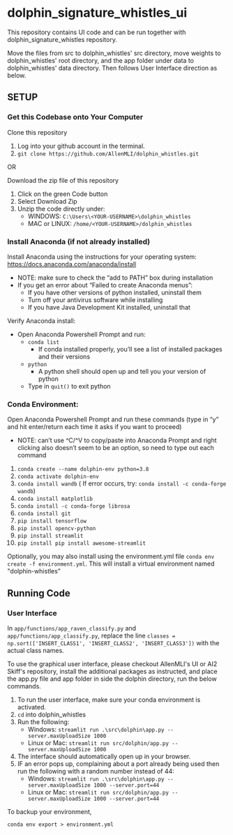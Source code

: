 # dolphin_signature_whistles_ui

This repository contains UI code and can be run together with dolphin_signature_whistles repository. 

Move the files from src to dolphin_whistles' src directory, move weights to dolphin_whistles' root directory, and the app folder under data to dolphin_whistles' data directory. Then follows User Interface direction as below.


## SETUP

### Get this Codebase onto Your Computer

Clone this repository
1. Log into your github account in the terminal.
2. `git clone https://github.com/AllenMLI/dolphin_whistles.git`

OR

Download the zip file of this repository
1. Click on the green Code button
2. Select Download Zip
3. Unzip the code directly under:
   * WINDOWS: `C:\Users\<YOUR-USERNAME>\dolphin_whistles`
   * MAC or LINUX: `/home/<YOUR-USERNAME>/dolphin_whistles`

### Install Anaconda (if not already installed)

Install Anaconda using the instructions for your operating system: https://docs.anaconda.com/anaconda/install
* NOTE: make sure to check the “add to PATH” box during installation
* If you get an error about “Failed to create Anaconda menus”:
    * If you have other versions of python installed, uninstall them
    * Turn off your antivirus software while installing
    * If you have Java Development Kit installed, uninstall that

Verify Anaconda install:
* Open Anaconda Powershell Prompt and run:
    * `conda list`
        * If conda installed properly, you’ll see a list of installed packages and their versions
    * `python`
        * A python shell should open up and tell you your version of python
    * Type in `quit()` to exit python


### Conda Environment:

Open Anaconda Powershell Prompt and run these commands (type in “y” and hit enter/return each time it asks if you want to proceed)
* NOTE: can’t use ^C/^V to copy/paste into Anaconda Prompt and right clicking also doesn’t seem to be an option, so need to type out each command

1) `conda create --name dolphin-env python=3.8`
2) `conda activate dolphin-env`
3) `conda install wandb`  ( If error occurs, try: `conda install -c conda-forge wandb`)
4) `conda install matplotlib`
5) `conda install -c conda-forge librosa`
6) `conda install git`
7) `pip install tensorflow`
8) `pip install opencv-python`
9) `pip install streamlit`
10) `pip install pip install awesome-streamlit`

Optionally, you may also install using the environment.yml file
`conda env create -f environment.yml`. This will install a virtual environment named "dolphin-whistles"

## Running Code

### User Interface

In `app/functions/app_raven_classify.py` and `app/functions/app_classify.py`, replace the line
`classes = np.sort(['INSERT_CLASS1', 'INSERT_CLASS2', 'INSERT_CLASS3'])`
with the actual class names.

To use the graphical user interface, please checkout AllenMLI's UI or AI2 Skiff's repository, install the additional packages as instructed, and place the app.py file and app folder in side the dolphin directory, run the below commands.
1) To run the user interface, make sure your conda environment is activated.
2) `cd` into dolphin_whistles
3) Run the following:
   * Windows: `streamlit run .\src\dolphin\app.py --server.maxUploadSize 1000`
   * Linux or Mac: `streamlit run src/dolphin/app.py --server.maxUploadSize 1000`
4) The interface should automatically open up in your browser.
5) IF an error pops up, complaining about a port already being used then run the following with a random number instead of 44:
   * Windows: `streamlit run .\src\dolphin\app.py --server.maxUploadSize 1000 --server.port=44`
   * Linux or Mac: `streamlit run src/dolphin/app.py --server.maxUploadSize 1000 --server.port=44`

To backup your environment,

`conda env export > environment.yml`
